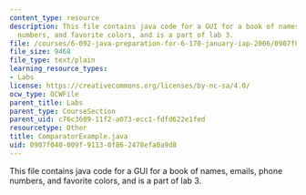 ```yaml
---
content_type: resource
description: This file contains java code for a GUI for a book of names, emails, phone
  numbers, and favorite colors, and is a part of lab 3.
file: /courses/6-092-java-preparation-for-6-170-january-iap-2006/0907f040009f91130f862478efa0a9d8_ComparatorExample.java
file_size: 9468
file_type: text/plain
learning_resource_types:
- Labs
license: https://creativecommons.org/licenses/by-nc-sa/4.0/
ocw_type: OCWFile
parent_title: Labs
parent_type: CourseSection
parent_uid: c76c3609-11f2-a073-ecc1-fdfd622e1fed
resourcetype: Other
title: ComparatorExample.java
uid: 0907f040-009f-9113-0f86-2478efa0a9d8
---
```

This file contains java code for a GUI for a book of names, emails, phone numbers, and favorite colors, and is a part of lab 3.